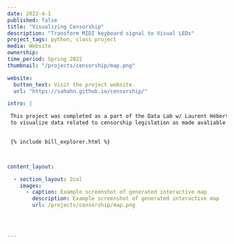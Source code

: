 ```yaml
---
date: 2022-4-1
published: false
title: "Visualizing Censorship"
description: "Transform MIDI keyboard signal to Visual LEDs"
project_tags: python, class project
media: Website
ownership:
time_period: Spring 2022
thumbnail: "/projects/censorship/map.png"

website:
  button_text: Visit the project website.
  url: "https://sahahn.github.io/censorship/"

intro: |

 This project was completed as a part of the Data Lab w/ Laurent Hébert-Dufresne by Sage Hahn, Bryn Loftness and Nana Nimako. It is designed
 to visualize data related to censorship legislation as made avaliable by PEN American.

  
 {% include bill_explorer.html %}



content_layout:

  - section_layout: 2col
    images:
      - caption: Example screenshot of generated interactive map
        description: Example screenshot of generated interactive map
        url: /projects/censorship/map.png




---
```



